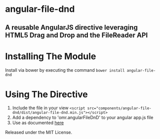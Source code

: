 # angular-file-dnd
## A reusable AngularJS directive leveraging HTML5 Drag and Drop and the FileReader API

# Installing The Module

Install via bower by executing the command `bower install angular-file-dnd`

# Using The Directive

1. Include the file in your view `<script src="components/angular-file-dnd/dist/angular-file-dnd.min.js"></script>`
2. Add a dependency to 'omr.angularFileDnD' to your angular app.js file
3. Use as documented [here](http://buildinternet.com/2013/08/drag-and-drop-file-upload-with-angularjs/)

Released under the MIT License.
